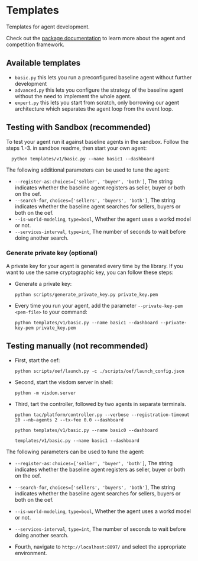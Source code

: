# Templates
Templates for agent development.

Check out the [package documentation](../../master/docs) to learn more about the agent and competition framework.

## Available templates

- `basic.py` this lets you run a preconfigured baseline agent without further development
- `advanced.py` this lets you configure the strategy of the baseline agent without the need to implement the whole agent.
- `expert.py` this lets you start from scratch, only borrowing our agent architecture which separates the agent loop from the event loop.

## Testing with Sandbox (recommended)

To test your agent run it against baseline agents in the sandbox. Follow the steps 1.-3. in sandbox readme, then start your own agent:

      python templates/v1/basic.py --name basic1 --dashboard


The following additional parameters can be used to tune the agent:

- `--register-as`: `choices=['seller', 'buyer', 'both']`, The string indicates whether the baseline agent registers as seller, buyer or both on the oef.
- `--search-for`, `choices=['sellers', 'buyers', 'both']`, The string indicates whether the baseline agent searches for sellers, buyers or both on the oef.
- `--is-world-modeling`, `type=bool`, Whether the agent uses a workd model or not.   
- `--services-interval`, `type=int`, The number of seconds to wait before doing another search.


### Generate private key (optional)

A private key for your agent is generated every time by the library. 
If you want to use the same cryptographic key, you can follow these steps:

- Generate a private key:
      
      python scripts/generate_private_key.py private_key.pem
      
- Every time you run your agent, add the parameter `--private-key-pem <pem-file>` to your command:

      python templates/v1/basic.py --name basic1 --dashboard --private-key-pem private_key.pem

## Testing manually (not recommended)

- First, start the oef:

      python scripts/oef/launch.py -c ./scripts/oef/launch_config.json

- Second, start the visdom server in shell:

      python -m visdom.server

- Third, tart the controller, followed by two agents in separate terminals.

      python tac/platform/controller.py --verbose --registration-timeout 20 --nb-agents 2 --tx-fee 0.0 --dashboard

      python templates/v1/basic.py --name basic0 --dashboard

      templates/v1/basic.py --name basic1 --dashboard


The following parameters can be used to tune the agent:

- `--register-as`: `choices=['seller', 'buyer', 'both']`, The string indicates whether the baseline agent registers as seller, buyer or both on the oef.
- `--search-for`, `choices=['sellers', 'buyers', 'both']`, The string indicates whether the baseline agent searches for sellers, buyers or both on the oef.
- `--is-world-modeling`, `type=bool`, Whether the agent uses a workd model or not.   
- `--services-interval`, `type=int`, The number of seconds to wait before doing another search.

- Fourth, navigate to `http://localhost:8097/` and select the appropriate environment.
